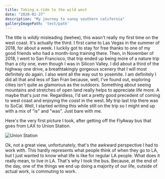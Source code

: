 ```yaml
---
title: Taking a ride to the wild west
date: "2020-01-27"
description: "My journey to sunny southern california"
galleryImagePath: 'test/path'
---
```


The title is _wildly_ misleading (teehee), this wasn't really my first time on the west coast. It's actually the third.
I first came to Las Vegas in the summer of 2018, for about a week. I luckily got to stay for free thanks to one of my good friends who had a month-long training there. 
Then, in November of 2018, I went to San Francisco, that trip ended up being more of a nature trip than a city one, even though I was in Silicon Valley. I did about a third of the highway one drive, a breathtakingly gorgeous scenery that I will most definitely do again. I also went all the way out to yosemite. I am definitely I did all that and less of San Fran because, well, I've found out, exploring cities isn't quite as glamorous as the outdoors. Something about seeing mountains and stretches of open land really helps to appreciate life more. A maybe that's just me. Regardless, I'd set a pretty good precedent of coming to west coast and enjoying the _coast_ in the west. My trip last trip there was to SoCal. Well, I started writing this while still on the trip so I might end up with a mix of "is" and "was". Just bare with me.

Here's the very first picture I took, after getting off the FlyAway bus that goes from LAX to Union Station. 

![Union Station](./union-station.jpg)

Ok, not a great view, unfortunately, that's the awkward perspective I had to work with. 
This hardly represents what people think of when they go to LA, but I just wanted to know what life is like for regular LA people. What does it really mean, to live in LA. That's why I took the bus. Because, at the end of the day, one of the things we end up doing a majority of our life, outside of actual work, is commuting to work.